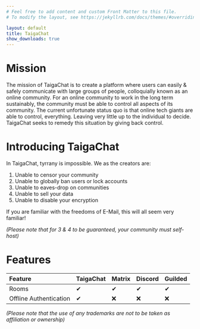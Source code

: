 ```yaml
---
# Feel free to add content and custom Front Matter to this file.
# To modify the layout, see https://jekyllrb.com/docs/themes/#overriding-theme-defaults

layout: default
title: TaigaChat
show_downloads: true
---
```


# Mission
The mission of TaigaChat is to create a platform where users can easily & safely communicate with large
groups of people, colloquially known as an online community.
For an online community to work in the long term sustainably, the community must be able to control all
aspects of its community. The current unfortunate status quo is that online tech giants are able
to control, everything. Leaving very little up to the individual to decide. TaigaChat seeks to remedy this
situation by giving back control.

# Introducing TaigaChat
In TaigaChat, tyrrany is impossible. We as the creators are:
1. Unable to censor your community
2. Unable to globally ban users or lock accounts
3. Unable to eaves-drop on communities
4. Unable to sell your data
5. Unable to disable your encryption

If you are familiar with the freedoms of E-Mail, this will all seem very familiar!

_(Please note that for 3 & 4 to be guaranteed, your community must self-host)_

# Features

| Feature               |  TaigaChat  |  Matrix  |  Discord  |  Guilded  |
|:--------------------- | ----------- | -------- | --------- | --------- |
|Rooms                  | &#x2714;    | &#x2714; | &#x2714;  | &#x2714;  |
|Offline Authentication | &#x2714;    | &#x274C; | &#x274C;  | &#x274C;  |

_(Please note that the use of any trademarks are not to be taken as affiliation or ownership)_
